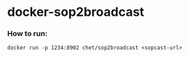 # docker-sop2broadcast

### How to run:

    docker run -p 1234:8902 chet/sop2broadcast <sopcast-url>

